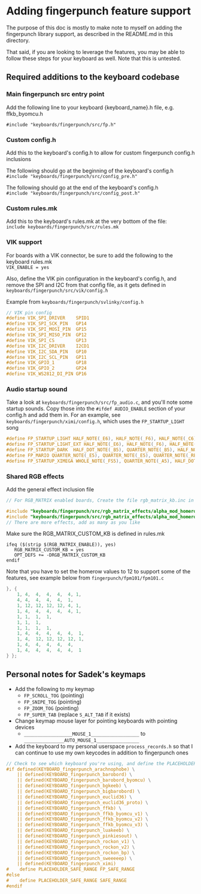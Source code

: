 # Adding fingerpunch feature support

The purpose of this doc is mostly to make note to myself on adding the fingerpunch library support, as described in the README.md in this directory.

That said, if you are looking to leverage the features, you may be able to follow these steps for your keyboard as well. Note that this is untested.

## Required additions to the keyboard codebase

### Main fingerpunch src entry point

Add the following line to your keyboard {keyboard_name}.h file, e.g. ffkb_byomcu.h

`#include "keyboards/fingerpunch/src/fp.h"`

### Custom config.h

Add this to the keyboard's config.h to allow for custom fingerpunch config.h inclusions

The following should go at the beginning of the keyboard's config.h  
`#include "keyboards/fingerpunch/src/config_pre.h"`

The following should go at the end of the keyboard's config.h  
`#include "keyboards/fingerpunch/src/config_post.h"`

### Custom rules.mk

Add this to the keyboard's rules.mk at the very bottom of the file:  
`include keyboards/fingerpunch/src/rules.mk`

### VIK support

For boards with a VIK connector, be sure to add the following to the keyboard rules.mk  
`VIK_ENABLE = yes`

Also, define the VIK pin configuration in the keyboard's config.h, and remove the SPI and I2C from that config file, as it gets defined in `keyboards/fingerpunch/src/vik/config.h`

Example from `keyboards/fingerpunch/svlinky/config.h`

```c
// VIK pin config
#define VIK_SPI_DRIVER    SPID1
#define VIK_SPI_SCK_PIN   GP14
#define VIK_SPI_MOSI_PIN  GP15
#define VIK_SPI_MISO_PIN  GP12
#define VIK_SPI_CS        GP13
#define VIK_I2C_DRIVER    I2CD1
#define VIK_I2C_SDA_PIN   GP10
#define VIK_I2C_SCL_PIN   GP11
#define VIK_GPIO_1        GP18
#define VIK_GPIO_2        GP24
#define VIK_WS2812_DI_PIN GP16
```

### Audio startup sound

Take a look at `keyboards/fingerpunch/src/fp_audio.c`, and you'll note some startup sounds. Copy those into the `#ifdef AUDIO_ENABLE` section of your config.h and add them in.
For an example, see `keyboards/fingerpunch/ximi/config.h`, which uses the `FP_STARTUP_LIGHT` song

```c
#define FP_STARTUP_LIGHT HALF_NOTE(_E6), HALF_NOTE(_F6), HALF_NOTE(_C6), WHOLE_NOTE(_A5), WHOLE_DOT_NOTE(_F5),
#define FP_STARTUP_LIGHT_EXT HALF_NOTE(_E6), HALF_NOTE(_F6), HALF_NOTE(_C6), WHOLE_NOTE(_A5), WHOLE_DOT_NOTE(_F5), WHOLE_DOT_NOTE(_D5), WHOLE_DOT_NOTE(_G5), WHOLE_DOT_NOTE(_C5),
#define FP_STARTUP_DARK  HALF_DOT_NOTE(_B5), QUARTER_NOTE(_B5), HALF_NOTE(_E6), HALF_NOTE(_REST), QUARTER_NOTE(_C6), QUARTER_NOTE(_REST), QUARTER_NOTE(_G5), QUARTER_NOTE(_E5), QUARTER_NOTE(_F5), QUARTER_NOTE(_GS5), QUARTER_NOTE(_G5), QUARTER_NOTE(_F5), WHOLE_NOTE(_G5),
#define FP_MARIO QUARTER_NOTE(_E5), QUARTER_NOTE(_E5), QUARTER_NOTE(_REST), QUARTER_NOTE(_E5), QUARTER_NOTE(_REST), QUARTER_NOTE(_C5), QUARTER_NOTE(_E5), QUARTER_NOTE(_REST), QUARTER_NOTE(_G5), HALF_DOT_NOTE(_REST), QUARTER_NOTE(_G4),
#define FP_STARTUP_XIMEGA WHOLE_NOTE(_FS5), QUARTER_NOTE(_A5), HALF_DOT_NOTE(_B5), WHOLE_NOTE(_D6), QUARTER_NOTE(_REST), HALF_DOT_NOTE(_B5), HALF_DOT_NOTE(_FS5), HALF_DOT_NOTE(_D5), HALF_DOT_NOTE(_E5), HALF_NOTE(_REST), HALF_DOT_NOTE(_D5), HALF_DOT_NOTE(_B4),
```

### Shared RGB effects

Add the general effect inclusion file

```C
// For RGB_MATRIX enabled boards, Create the file rgb_matrix_kb.inc in your keyboard directory, and put this code in the file

#include "keyboards/fingerpunch/src/rgb_matrix_effects/alpha_mod_homerow.inc"
#include "keyboards/fingerpunch/src/rgb_matrix_effects/alpha_mod_homerow_cycle.inc"
// There are more effects, add as many as you like
```

Make sure the  RGB_MATRIX_CUSTOM_KB is defined in rules.mk

```make
ifeq ($(strip $(RGB_MATRIX_ENABLE)), yes)
   RGB_MATRIX_CUSTOM_KB = yes
   OPT_DEFS += -DRGB_MATRIX_CUSTOM_KB
endif
```

Note that you have to set the homerow values to 12 to support some of the features, see example below from `fingerpunch/fpm101/fpm101.c`

```C
}, {
    1, 4,  4,  4,  4,  4, 1,
    4, 4,  4,  4,  4,  1,
    1, 12, 12, 12, 12, 4, 1,
    1, 4,  4,  4,  4,  4, 1,
    1, 1,  1,  1,
    1, 1,  1,
    1, 1,  1,  1,
    1, 4,  4,  4,  4,  4,  1,
    1, 4,  12, 12, 12, 12, 1,
    1, 4,  4,  4,  4,  4,
    1, 4,  4,  4,  4,  4,  1
} };
```

## Personal notes for Sadek's keymaps

* Add the following to my keymap
    * `FP_SCROLL_TOG` (pointing)
    * `FP_SNIPE_TOG` (pointing)
    * `FP_ZOOM_TOG` (pointing)
    * `FP_SUPER_TAB` (replace `S_ALT_TAB` if it exists)
* Change keymap mouse layer for pointing keyboards with pointing devices
    * `__________________MOUSE_1__________________` to `_______________AUTO_MOUSE_1________________`
* Add the keyboard to my personal userspace `process_records.h` so that I can continue to use my own keycodes in addition to fingerpunch ones

```C
// Check to see which keyboard you're using, and define the PLACEHOLDER_SAFE_RANGE based on that.
#if defined(KEYBOARD_fingerpunch_arachnophobe) \
    || defined(KEYBOARD_fingerpunch_barobord) \
    || defined(KEYBOARD_fingerpunch_barobord_byomcu) \
    || defined(KEYBOARD_fingerpunch_bgkeeb) \
    || defined(KEYBOARD_fingerpunch_bigbarobord) \
    || defined(KEYBOARD_fingerpunch_euclid36) \
    || defined(KEYBOARD_fingerpunch_euclid36_proto) \
    || defined(KEYBOARD_fingerpunch_ffkb) \
    || defined(KEYBOARD_fingerpunch_ffkb_byomcu_v1) \
    || defined(KEYBOARD_fingerpunch_ffkb_byomcu_v2) \
    || defined(KEYBOARD_fingerpunch_ffkb_byomcu_v3) \
    || defined(KEYBOARD_fingerpunch_luakeeb) \
    || defined(KEYBOARD_fingerpunch_pinkiesout) \
    || defined(KEYBOARD_fingerpunch_rockon_v1) \
    || defined(KEYBOARD_fingerpunch_rockon_v2) \
    || defined(KEYBOARD_fingerpunch_rockon_bp) \
    || defined(KEYBOARD_fingerpunch_sweeeeep) \
    || defined(KEYBOARD_fingerpunch_ximi)
#    define PLACEHOLDER_SAFE_RANGE FP_SAFE_RANGE
#else
#    define PLACEHOLDER_SAFE_RANGE SAFE_RANGE
#endif
```
